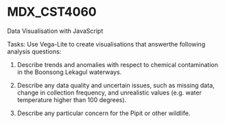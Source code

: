 # MDX_CST4060
Data Visualisation with JavaScript

Tasks: Use Vega-Lite to create visualisations that answerthe
following analysis questions:

1. Describe trends and anomalies with respect to chemical contamination in the
Boonsong Lekagul waterways.

2. Describe any data quality and uncertain issues, such as missing data, change in
collection frequency, and unrealistic values (e.g. water temperature higher than 100
degrees).

3. Describe any particular concern for the Pipit or other wildlife.
